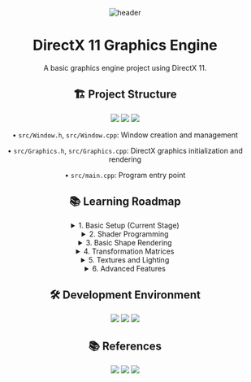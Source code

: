 <div align="center">

![header](https://capsule-render.vercel.app/api?type=transparent&color=39FF14&height=150&section=header&text=DirectX%2011%20Engine&fontSize=70&animation=fadeIn&fontColor=39FF14&desc=Graphics%20Engine%20Project&descSize=25&descAlignY=75)

# DirectX 11 Graphics Engine

A basic graphics engine project using DirectX 11.

## 🏗️ Project Structure
<p align="center">
  <img src="https://img.shields.io/badge/Window_Management-007ACC?style=for-the-badge&logo=windows&logoColor=white"/>
  <img src="https://img.shields.io/badge/DirectX_Graphics-ED1C24?style=for-the-badge&logo=microsoft&logoColor=white"/>
  <img src="https://img.shields.io/badge/Core_Systems-4B32C3?style=for-the-badge&logo=c%2B%2B&logoColor=white"/>
</p>

• `src/Window.h`, `src/Window.cpp`: Window creation and management

• `src/Graphics.h`, `src/Graphics.cpp`: DirectX graphics initialization and rendering

• `src/main.cpp`: Program entry point

## 📚 Learning Roadmap

<details>
<summary>1. Basic Setup (Current Stage)</summary>
<div align="center">

### Core Components
✅ Window Creation  
✅ DirectX Initialization  
✅ Basic Rendering Pipeline Setup

</div>
</details>

<details>
<summary>2. Shader Programming</summary>
<div align="center">

### HLSL Development
✅ Writing Vertex Shaders  
✅ Writing Pixel Shaders  
✅ HLSL Basics

</div>
</details>

<details>
<summary>3. Basic Shape Rendering</summary>
<div align="center">

### Geometry Basics
✅ Vertex Buffer Creation  
✅ Index Buffer Usage  
✅ Drawing Basic Shapes (Points, Lines, Triangles)

</div>
</details>

<details>
<summary>4. Transformation Matrices</summary>
<div align="center">

### 3D Mathematics
✅ World Transformation  
✅ View Transformation  
✅ Projection Transformation  
✅ Camera System Implementation

</div>
</details>

<details>
<summary>5. Textures and Lighting</summary>
<div align="center">

### Visual Enhancement
✅ Texture Loading and Mapping  
✅ Basic Lighting Model Implementation  
✅ Material System Implementation

</div>
</details>

<details>
<summary>6. Advanced Features</summary>
<div align="center">

### Advanced Graphics
✅ Instancing  
✅ Particle Systems  
✅ Post-Processing  
✅ Shadow Rendering

</div>
</details>

## 🛠️ Development Environment
<p align="center">
  <img src="https://img.shields.io/badge/DirectX_11-107C10?style=for-the-badge&logo=xbox&logoColor=white"/>
  <img src="https://img.shields.io/badge/Visual_Studio-5C2D91?style=for-the-badge&logo=visual%20studio&logoColor=white"/>
  <img src="https://img.shields.io/badge/C++-00599C?style=for-the-badge&logo=c%2B%2B&logoColor=white"/>
</p>

## 📚 References
<p align="center">
  <a href="https://docs.microsoft.com/en-us/windows/win32/direct3d11/atoc-dx-graphics-direct3d-11"><img src="https://img.shields.io/badge/DirectX_11_Programming_Guide-0078D4?style=flat-square&logo=microsoft&logoColor=white"/></a>
  <a href="https://docs.microsoft.com/en-us/windows/win32/directx"><img src="https://img.shields.io/badge/MSDN_DirectX_Documentation-0078D4?style=flat-square&logo=microsoft&logoColor=white"/></a>
  <a href="http://www.d3dcoder.net/d3d11.htm"><img src="https://img.shields.io/badge/Frank_Luna's_DirectX_11_Guide-4B32C3?style=flat-square&logo=book&logoColor=white"/></a>
</p>

</div>
